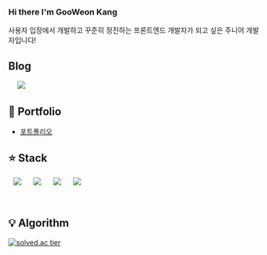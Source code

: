 ### Hi there I'm GooWeon Kang

사용자 입장에서 개발하고 꾸준히 정진하는 프론트엔드 개발자가 되고 싶은 주니어 개발자입니다!

## Blog
 &nbsp; <a href="https://dkwjdi.tistory.com">
    <img 
        src="http://img.shields.io/badge/-Tech%20Blog-655ced?style=flat&logo=github&link=https://dkwjdi.tistory.com"
        style="height : auto; margin-left : 10px; margin-right : 10px;"/>
</a>

## :pencil: Portfolio
+ [포트폴리오]()



## :star: Stack
<p>
  <img src="https://img.shields.io/badge/Java-007396?style=flat-square&logo=Java&logoColor=white" 
       style="height : auto; margin-left : 10px; margin-right : 10px;" />
  <img src="https://img.shields.io/badge/JavaScript-F7DF1E?style=flat-square&logo=JavaScript&logoColor=black"
       style="height : auto; margin-left : 10px; margin-right : 10px;" />
  <img src="https://img.shields.io/badge/Vue.js-4FC08D?style=flat-square&logo=Vue.js&logoColor=white"
       style="height : auto; margin-left : 10px; margin-right : 10px;" />
  <img src="https://img.shields.io/badge/HTML-E34F26?style=flat-square&logo=HTML5&logoColor=white"
       style="height : auto; margin-left : 10px; margin-right : 10px;" />
</p>


<br>

## :bulb: Algorithm

[![solved.ac tier](http://mazassumnida.wtf/api/generate_badge?boj=fkdldjs487)](https://solved.ac/fkdldjs487)





